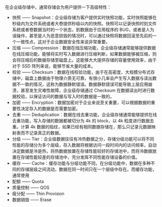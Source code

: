 在企业级存储中，通常存储会为用户提供一下高级特性：

* 快照 —— Snapshot：企业级存储为客户提供实时快照功能，实时快照能够在秒级内为文件系统或者大卷提供秒级以内的快照。快照可以记录快照时刻文件系统或者卷数据当时的一个状态，到数据由于应用程序的 BUG，或者是人为误操作，甚至是人为恶意损毁的情况时，可以通过快照将数据回滚至先前的一个一致性点，这对于企业数据安全性来说非常重要。
* 压缩 —— Compression：数据在线压缩功能，企业级存储通常能够提供数据在线压缩功能，能够将实时写入数据进行压缩判断，如果数据能够被压缩，则会将压缩后的数据存储至磁盘上。这能够大大提供存储的容量使用效率，由于对于 SSD 阵列来说，能够节省大量的成本。
* 校验 —— Checksum：数据在线校验功能，由于在高密度，大规模分布式存储中，磁盘上数据由于物理介质无可靠，有很小几率会产生写入数据与读出数据不一致的情况，这称为数据静默错误。数据静默错误可能导致上层应用崩溃，甚至发生灾难性故障，企业级存储通过 Checksum 在数据读出时进行数据校验，以保证访问的数据与写入时的数据是一致的。
* 加密 —— Encryption：数据加密对于企业来说至关重要，可以根据数据的重要性决定存入的数据是否需要加密。
* 去重 —— Deduplication：数据在线去重功能，企业级存储通常能够提供在线去重功能，写入存储的数据都被切分为 4k 的 block，以 4k 粒度进行数据去重。计算 4k 数据的指纹，如果已经有相同数据存储在，那么只记录元数据映射表而不记录真正的数据。
* 分级 —— Tier：企业级数据往往有冷热数据之分，存储分级功能可以将不同性能的存储分为多个层级，存入数据将根据访问一段时间内的访问频率，自动决定数据是冷是热，将热数据放置在存储性能较好的存储池中，而将冷数据放置在存储性能较差的存储池中，充分发挥不同性能存储设备的价值。
* 缓存 —— Cache：缓存功能与分级功能不同，在分级功能中，数据在多种不同的存储层级之间流动，数据在同一时间只在一个层级中存在。而缓存功能，通常使用
* 配额 —— Quota
* 质量控制 —— QOS
* 瘦分配 —— Thin Provision
* 数据销毁 —— Erase



